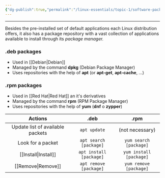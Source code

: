 ```yaml
---
{"dg-publish":true,"permalink":"/linux-essentials/topic-1/software-packages/","dgPassFrontmatter":true}
---
```


---
Besides the pre-installed set of default applications each Linux distribution offers, it also has a package repository with a vast collection of applications available to install through its _package manager._

### **.deb** packages
- Used in [[Debian\|Debian]]
- Managed by the command **dpkg** (Debian Package Manager)
- Uses repositories with the help of **apt** (or **apt-get**, **apt-cache**, …)

### **.rpm** packages
- Used in [[Red Hat\|Red Hat]] an it's derivatives
- Managed by the command **rpm** (RPM Package Manager)
- Uses repositories with the help of **yum** (**dnf** o **zypper**)

|             Actions              |          .deb           |          .rpm           |
| :------------------------------: | :---------------------: | :---------------------: |
| Update list of available packets |      `apt update`       |     (not necessary)     |
|        Look for a packet         | `apt search [package]`  | `yum search [package]`  |
|           [[Install\|Install]]            | `apt install [package]` | `yum install [package]` |
|            [[Remove\|Remove]]            | `apt remove [package]`  | `yum remove [package]`  |

